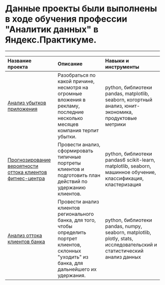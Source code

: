 # Данные проекты были выполнены в ходе обучения профессии "Аналитик данных" в Яндекс.Практикуме.
_______

| Название проекта | Описание | Навыки и инструменты|
| :-------------------- | :--------------------- |:---------------------------|
| [Анализ убытков приложения](https://github.com/danetzkaya/Projects.Yandex.Practicum/tree/main/7.Business) | Разобраться по какой причине, несмотря на огромные вложения в рекламу, последние несколько месяцев компания терпит убытки. | python, библиотеки pandas, matplotlib, seaborn, когортный анализ, юнит-экономика, продуктовые метрики |
| [Прогнозирование вероятности оттока клиентов фитнес-центра](https://github.com/danetzkaya/Projects.Yandex.Practicum/tree/main/12.Fitness_%D1%81entre)| Провести анализ, сформировать типичные портреты клиентов и подготовить план действий по удержанию клиентов. | python, библиотеки pandas6 scikit-learn, matplotlib, seaborn, машинное обучение, классификация, кластеризация |
| [Анализ оттока клиентов банка](https://github.com/danetzkaya/Projects.Yandex.Practicum/tree/main/13_final_project.Bank) | Провести анализ клиентов регионального банка, для того, чтобы определить портрет клиентов, склонных "уходить" из банка, для дальнейшего их удержания. | python, библиотеки pandas, numpy, seaborn, matplotlib, plotly, stats, исследовательский и статистический анализ данных|






```python

```
